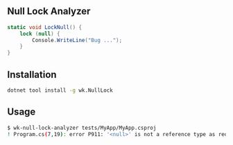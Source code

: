 ## Null Lock Analyzer

```csharp
static void LockNull() {
    lock (null) {
        Console.WriteLine("Bug ...");
    }
}
```

## Installation

```bash
dotnet tool install -g wk.NullLock
```

## Usage

```bash
$ wk-null-lock-analyzer tests/MyApp/MyApp.csproj
! Program.cs(7,19): error P911: '<null>' is not a reference type as required by the lock statement.
```